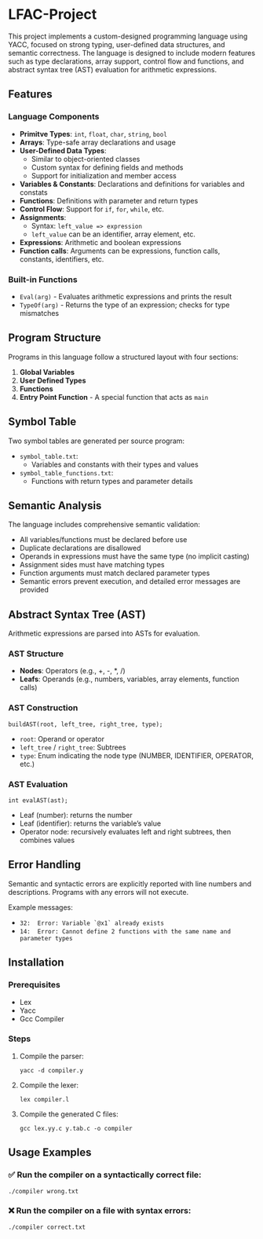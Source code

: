 # LFAC-Project

This project implements a custom-designed programming language using YACC, focused on strong typing, user-defined data structures, and semantic correctness. The language is designed to include modern features such as type declarations, array support, control flow and functions, and abstract syntax tree (AST) evaluation for arithmetic expressions.

## Features
### Language Components
* **Primitve Types**: `int`, `float`, `char`, `string`, `bool`
* **Arrays**: Type-safe array declarations and usage
* **User-Defined Data Types**:
   * Similar to object-oriented classes
   * Custom syntax for defining fields and methods
   * Support for initialization and member access
* **Variables & Constants**: Declarations and definitions for variables and constats
* **Functions**: Definitions with parameter and return types
* **Control Flow**: Support for `if`, `for`, `while`, etc.
* **Assignments**:
   * Syntax: `left_value => expression`
   * ``left_value`` can be an identifier, array element, etc.
* **Expressions**: Arithmetic and boolean expressions
* **Function calls**: Arguments can be expressions, function calls, constants, identifiers, etc.

### Built-in Functions
* `Eval(arg)` - Evaluates arithmetic expressions and prints the result
* `TypeOf(arg)` - Returns the type of an expression; checks for type mismatches

## Program Structure
Programs in this language follow a structured layout with four sections:
1. **Global Variables**
2. **User Defined Types**
3. **Functions**
4. **Entry Point Function** - A special function that acts as `main`

## Symbol Table
Two symbol tables are generated per source program:
* `symbol_table.txt`:
   * Variables and constants with their types and values
* `symbol_table_functions.txt`:
   * Functions with return types and parameter details

## Semantic Analysis
The language includes comprehensive semantic validation:
* All variables/functions must be declared before use
* Duplicate declarations are disallowed
* Operands in expressions must have the same type (no implicit casting)
* Assignment sides must have matching types
* Function arguments must match declared parameter types
* Semantic errors prevent execution, and detailed error messages are provided

## Abstract Syntax Tree (AST)
Arithmetic expressions are parsed into ASTs for evaluation.

### AST Structure
* **Nodes**: Operators (e.g., +, -, *, /)
* **Leafs**: Operands (e.g., numbers, variables, array elements, function calls)

### AST Construction
```
buildAST(root, left_tree, right_tree, type);
```
* `root`: Operand or operator
* `left_tree` / `right_tree`: Subtrees
* `type`: Enum indicating the node type (NUMBER, IDENTIFIER, OPERATOR, etc.)

### AST Evaluation
```
int evalAST(ast);
```
* Leaf (number): returns the number
* Leaf (identifier): returns the variable’s value
* Operator node: recursively evaluates left and right subtrees, then combines values

## Error Handling
Semantic and syntactic errors are explicitly reported with line numbers and descriptions. Programs with any errors will not execute.

Example messages:
* ```32:  Error: Variable `@x1` already exists```
* ```14:  Error: Cannot define 2 functions with the same name and parameter types```

## Installation

### Prerequisites
* Lex
* Yacc
* Gcc Compiler

### Steps
1. Compile the parser:
   ```
   yacc -d compiler.y
   ``` 
2. Compile the lexer:
   ```
   lex compiler.l
   ```
3. Compile the generated C files:
   ```
   gcc lex.yy.c y.tab.c -o compiler
   ```

## Usage Examples
### ✅ Run the compiler on a syntactically correct file:
```
./compiler wrong.txt
```

### ❌ Run the compiler on a file with syntax errors:
```
./compiler correct.txt
```
